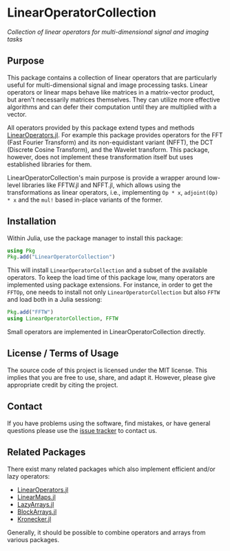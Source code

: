 # LinearOperatorCollection

*Collection of linear operators for multi-dimensional signal and imaging tasks*


## Purpose

This package contains a collection of linear operators that are particularly useful for multi-dimensional signal and image processing tasks. Linear operators or linear maps behave like matrices in a matrix-vector product, but aren't necessarily matrices themselves. They can utilize more effective algorithms and can defer their computation until they are multiplied with a vector.

All operators provided by this package extend types and methods [LinearOperators.jl](https://github.com/JuliaSmoothOptimizers/LinearOperators.jl). For example this package
provides operators for the FFT (Fast Fourier Transform) and its non-equidistant variant (NFFT), the DCT (Discrete Cosine Transform), and the Wavelet transform. This package, however, does not implement
these transformation itself but uses established libraries for them.

LinearOperatorCollection's main purpose is provide a wrapper around low-level libraries like FFTW.jl and NFFT.jl, which allows using the transformations as linear operators, i.e., implementing `Op * x`, `adjoint(Op) * x` and the `mul!` based in-place variants of the former.

## Installation

Within Julia, use the package manager to install this package:
```julia
using Pkg
Pkg.add("LinearOperatorCollection")
```
This will install `LinearOperatorCollection` and a subset of the available operators.
To keep the load time of this package low, many operators are implemented using package extensions.
For instance, in order to get the `FFTOp`, one needs to install not only `LinearOperatorCollection` but also `FFTW` and load both in a Julia sessiong:
```julia
Pkg.add("FFTW")
using LinearOperatorCollection, FFTW
```
Small operators are implemented in LinearOperatorCollection directly.


## License / Terms of Usage

The source code of this project is licensed under the MIT license. This implies that
you are free to use, share, and adapt it. However, please give appropriate credit
by citing the project.

## Contact

If you have problems using the software, find mistakes, or have general questions please use
the [issue tracker](hthttps://github.com/JuliaImageRecon/LinearOperatorCollection.jl/issues) to contact us.

## Related Packages

There exist many related packages which also implement efficient and/or lazy operators:

* [LinearOperators.jl](https://github.com/JuliaSmoothOptimizers/LinearOperators.jl)
* [LinearMaps.jl](https://github.com/JuliaLinearAlgebra/LinearMaps.jl)
* [LazyArrays.jl](https://github.com/JuliaArrays/LazyArrays.jl)
* [BlockArrays.jl](https://github.com/JuliaArrays/BlockArrays.jl)
* [Kronecker.jl](https://github.com/MichielStock/Kronecker.jl)

Generally, it should be possible to combine operators and arrays from various packages.
